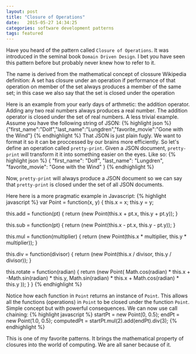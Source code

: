 ```yaml
---
layout: post
title: "Closure of Operations"
date:   2015-05-27 14:34:25
categories: software development patterns
tags: featured
---
```


Have you heard of the pattern called `Closure of Operations`. It was introduced in the seminal book `Domain Driven Design`. I bet you have seen this pattern before but probably never knew how to refer to it.

The name is derived from the mathematical concept of clossure
  Wikipedia definition:
    A set has closure under an operation if performance of that operation on member of the set
    always produces a member of the same set; in this case we also say that the set is closed under the operation

Here is an example from your early days of arthmetic: the addition operator. Adding any two real numbers always produces a real number. The addition operator is closed under the set of real numbers. A less trivial example. Assume you have the following string of JSON:
{% highlight json %}
  {"first_name":"Dolf","last_name":"Lungdren","favorite_movie":"Gone with the Wind"}
{% endhighlight %}
That JSON is just plain fugly. We want to format it so it can be proccessed by our brains more efficiently. So let's define an operation called `pretty-print`. Given a JSON document, `pretty-print` will transform it it into something easier on the eyes. Like so:
{% highlight json %}
  {
    "first_name": "Dolf",
    "last_name": "Lungdren",
    "favorite_movie": "Gone with the Wind"
  }
{% endhighlight %}

Now, `pretty-print` will always produce a JSON document so we can say that `pretty-print` is closed under the set of all JSON documents.

Here here is a more pragmatic example in Javascript:
{% highlight javascript %}
var Point = function(x, y) {
  this.x = x;
  this.y = y;

  this.add = function(pt) {
    return (new Point(this.x + pt.x, this.y + pt.y));
  }

  this.sub = function(pt) {
    return (new Point(this.x - pt.x, this.y - pt.y));
  }

  this.mul = function(multiplier) {
    return (new Point(this.x * multiplier, this.y * multiplier));
  }

  this.div = function(divisor) {
    return (new Point(this.x / divisor, this.y / divisor));
  }

  this.rotate = function(radian) {
    return (new Point(
      Math.cos(radian) * this.x + -Math.sin(radian) * this.y,
      Math.sin(radian) * this.x + Math.cos(radian) * this.y
    ));
  }
}
{% endhighlight %}

Notice how each function in `Point` returns an instance of `Point`. This allows all the functions (operations) in `Point` to be closed under the function `Point`. Simple concept but with powerful consequences. We can now use call chaining:
{% highlight javascript %}
startPt = new Point(0, 0.5);
endPt = new Point(1.0, 0.5);
computedPt = startPt.mul(2).add(endPt).div(3);
{% endhighlight %}

This is one of my favorite patterns. It brings the mathematical property of closures into the world of computing. We are all saner because of it.


